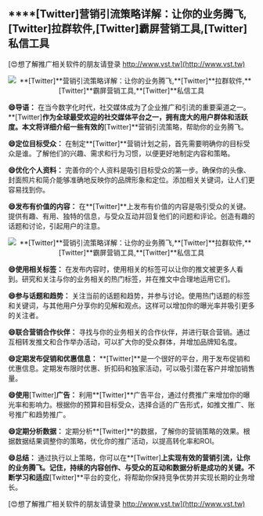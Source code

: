 ## ****[Twitter]**营销引流策略详解：让你的业务腾飞,**[Twitter]**拉群软件,**[Twitter]**霸屏营销工具,**[Twitter]**私信工具**

[😍想了解推广相关软件的朋友请登录 http://www.vst.tw](http://www.vst.tw)

 <center><img src="https://vst.tw/MP4/tuiguang/png/8.png" alt="**[Twitter]**营销引流策略详解：让你的业务腾飞,**[Twitter]**拉群软件,**[Twitter]**霸屏营销工具,**[Twitter]**私信工具"></center>

**😄导语：**
在当今数字化时代，社交媒体成为了企业推广和引流的重要渠道之一。**[Twitter]**作为全球最受欢迎的社交媒体平台之一，拥有庞大的用户群体和活跃度。本文将详细介绍一些有效的**[Twitter]**营销引流策略，帮助你的业务腾飞。

**😄定位目标受众：**
在制定**[Twitter]**营销计划之前，首先需要明确你的目标受众是谁。了解他们的兴趣、需求和行为习惯，以便更好地制定内容和策略。

**😄优化个人资料：**
完善你的个人资料是吸引目标受众的第一步。确保你的头像、封面照片和简介能够准确地反映你的品牌形象和定位。添加相关关键词，让人们更容易找到你。

**😄发布有价值的内容：**
在**[Twitter]**上发布有价值的内容是吸引受众的关键。提供有趣、有用、独特的信息，与受众互动并回复他们的问题和评论。创造有趣的话题和讨论，引起用户的注意。

 <center><img src="https://vst.tw/MP4/tuiguang/png/6.png" alt="**[Twitter]**营销引流策略详解：让你的业务腾飞,**[Twitter]**拉群软件,**[Twitter]**霸屏营销工具,**[Twitter]**私信工具"></center>

**😄使用相关标签：**
在发布内容时，使用相关的标签可以让你的推文被更多人看到。研究和关注与你的业务相关的热门标签，并在推文中合理地运用它们。

**😄参与话题和趋势：**
关注当前的话题和趋势，并参与讨论。使用热门话题的标签和关键词，与其他用户分享你的见解和观点。这样可以增加你的曝光率并吸引更多的关注者。

**😄联合营销合作伙伴：**
寻找与你的业务相关的合作伙伴，并进行联合营销。通过互相转发推文和合作举办活动，可以扩大你的受众群体，并增加品牌知名度。

**😄定期发布促销和优惠信息：**
**[Twitter]**是一个很好的平台，用于发布促销和优惠信息。定期发布限时优惠、折扣码和独家活动，可以吸引潜在客户并增加销售量。

**😄使用**[Twitter]**广告：**
利用**[Twitter]**广告平台，通过付费推广来增加你的曝光率和影响力。根据你的预算和目标受众，选择合适的广告形式，如推文推广、账号推广和趋势推广。

**😄定期分析数据：**
定期分析**[Twitter]**的数据，了解你的营销策略的效果。根据数据结果调整你的策略，优化你的推广活动，以提高转化率和ROI。

**😄总结：**
通过执行以上策略，你可以在**[Twitter]**上实现有效的营销引流，让你的业务腾飞。记住，持续的内容创作、与受众的互动和数据分析是成功的关键。不断学习和适应**[Twitter]**平台的变化，将帮助你保持竞争优势并实现长期的业务增长。

[😍想了解推广相关软件的朋友请登录 http://www.vst.tw](http://www.vst.tw)



